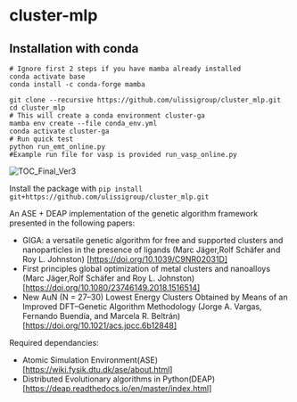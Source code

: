 # cluster-mlp

## Installation with conda

```
# Ignore first 2 steps if you have mamba already installed
conda activate base
conda install -c conda-forge mamba

git clone --recursive https://github.com/ulissigroup/cluster_mlp.git
cd cluster_mlp
# This will create a conda environment cluster-ga
mamba env create --file conda_env.yml
conda activate cluster-ga
# Run quick test
python run_emt_online.py
#Example run file for vasp is provided run_vasp_online.py

```
![TOC_Final_Ver3](https://github.com/ulissigroup/cluster_mlp/assets/40799655/3c2a3c12-825a-4b80-a7df-703b73f3add6)


Install the package with `pip install git+https://github.com/ulissigroup/cluster_mlp.git`

An ASE + DEAP implementation of the genetic algorithm framework presented in the following papers:
- GIGA: a versatile genetic algorithm for free and supported clusters and nanoparticles in the presence of ligands (Marc Jäger,Rolf Schäfer and  Roy L. Johnston) [https://doi.org/10.1039/C9NR02031D]
- First principles global optimization of metal clusters and nanoalloys (Marc Jäger,Rolf Schäfer and  Roy L. Johnston) [https://doi.org/10.1080/23746149.2018.1516514]
- New AuN (N = 27–30) Lowest Energy Clusters Obtained by Means of an Improved DFT–Genetic Algorithm Methodology (Jorge A. Vargas, Fernando Buendía, and Marcela R. Beltrán) [https://doi.org/10.1021/acs.jpcc.6b12848]

Required dependancies:
- Atomic Simulation Environment(ASE) [https://wiki.fysik.dtu.dk/ase/about.html]
- Distributed Evolutionary algorithms in Python(DEAP) [https://deap.readthedocs.io/en/master/index.html]
